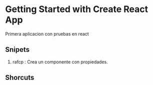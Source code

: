 # Getting Started with Create React App
Primera aplicacion con pruebas en react

## Snipets
1. rafcp : Crea un componente con propiedades.

## Shorcuts

